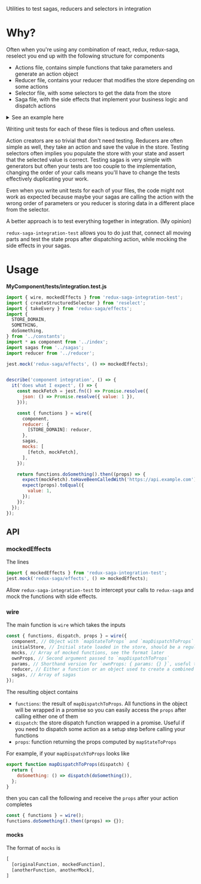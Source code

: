 Utilities to test sagas, reducers and selectors in integration

# Why?

Often when you're using any combination of react, redux, redux-saga, reselect you end up with the following structure for components

* Actions file, contains simple functions that take parameters and generate an action object
* Reducer file, contains your reducer that modifies the store depending on some actions
* Selector file, with some selectors to get the data from the store
* Saga file, with the side effects that implement your business logic and dispatch actions

<details>
<summary>See an example here</summary>

**MyComponent/index.js**

```js
import React, { PureComponent } from 'react';
import { connect } from 'react-redux';
import { createStructuredSelector } from 'reselect';
// Local
import { doSomething } from './actions';
import { makeSelectResult } from './selectors';

export class MyComponent extends PureComponent {
  render() {
    return <div onClick={this.props.doSomething}>{this.props.result}</div>;
  }
}

export const mapStateToProps = createStructuredSelector({
  result: makeSelectResult(),
});

export function mapDispatchToProps(dispatch) {
  return {
    doSomething: () => dispatch(doSomething()),
  };
}

export default connect(mapStateToProps, mapDispatchToProps)(MyComponent);
```

**MyComponent/actions.js**

```js
import {
  SOMETHING,
  SOME_OTHER_THING,
} from './constants';

export function doSomething() {
  return {
    type: SOMETHING,
  };
}

export function doSomethingElse(value) {
  return {
    type: SOME_OTHER_THING,
    value,
  };
}
```

**MyComponent/constants.js**

```js
export const SOMETHING = 'MyComponent/SOMETHING';
export const SOME_OTHER_THING = 'MyComponent/SOME_OTHER_THING';
```

**MyComponent/reducer.js**

```js
import { fromJS } from 'immutable';
import {
  SOMETHING,
  SOME_OTHER_THING,
} from './constants';

const initialState = fromJS({});

export default function reducer(state = initialState, action) {
  switch (action.type) {
    case SOMETHING:
      return state.set('loading', true);
    case SOME_OTHER_THING:
      return state
        .set('value', fromJS(action.value))
        .set('loading', false);
    default:
      return state;
  }
}
```

**MyComponent/sagas.js**

```js
import { call, takeLatest, put } from 'redux-saga/effects';
import { doSomethingElse } from './actions';
import { SOMETHING } from './constants';

export function* doTheAction(action) {
  const response = yield call(fetch, 'https://api.example.com');
  const json = yield call([response, response.json]);

  yield put(doSomethingElse(json.value));
}

export function* defaultSaga() {
  yield takeLatest(SOMETHING, doTheAction),
}

export default [defaultSaga];
```

**MyComponent/selectors.js**

```js
import { createSelector } from 'reselect';
import { STORE_DOMAIN } from './constants';

const selectDomain = () => (state) => state.get(STORE_DOMAIN);

export const makeSelectResult = () => createSelector(
  selectDomain(),
  (state) => state.get('value')
);
```

</details>


Writing unit tests for each of these files is tedious and often useless.

Action creators are so trivial that don't need testing.
Reducers are often simple as well, they take an action and save the value in the store.
Testing selectors often implies you populate the store with your state and assert that the selected value is correct.
Testing sagas is very simple with generators but often your tests are too couple to the implementation, changing the order of your calls means you'll have to change the tests effectively duplicating your work.

Even when you write unit tests for each of your files, the code might not work as expected because maybe your sagas are calling the action with the wrong order of parameters or you reducer is storing data in a different place from the selector.

A better approach is to test everything together in integration. (My opinion)

`redux-saga-integration-test` allows you to do just that, connect all moving parts and test the state props after dispatching action, while mocking the side effects in your sagas.

# Usage

**MyComponent/tests/integration.test.js**

```js
import { wire, mockedEffects } from 'redux-saga-integration-test';
import { createStructuredSelector } from 'reselect';
import { takeEvery } from 'redux-saga/effects';
import {
  STORE_DOMAIN,
  SOMETHING,
  doSomething,
} from '../constants';
import * as component from '../index';
import sagas from '../sagas';
import reducer from '../reducer';

jest.mock('redux-saga/effects', () => mockedEffects);


describe('component integration', () => {
  it('does what I expect', () => {
    const mockFetch = jest.fn(() => Promise.resolve({
      json: () => Promise.resolve({ value: 1 }),
    }));

    const { functions } = wire({
      component,
      reducer: {
        [STORE_DOMAIN]: reducer,
      },
      sagas,
      mocks: [
        [fetch, mockFetch],
      ],
    });

    return functions.doSomething().then((props) => {
      expect(mockFetch).toHaveBeenCalledWith('https://api.example.com');
      expect(props).toEqual({
        value: 1,
      });
    });
  });
});
```

## API

### mockedEffects

The lines

```js
import { mockedEffects } from 'redux-saga-integration-test';
jest.mock('redux-saga/effects', () => mockedEffects);
```

Allow `redux-saga-integration-test` to intercept your calls to `redux-saga` and mock the functions with side effects.


### wire

The main function is `wire` which takes the inputs

```js
const { functions, dispatch, props } = wire({
  component, // Object with `mapStateToProps` and `mapDispatchToProps`
  initialStore, // Initial state loaded in the store, should be a regular object and will be converted into an immutable object
  mocks, // Array of mocked functions, see the format later
  ownProps, // Second argument passed to `mapDispatchToProps`
  params, // Shorthand version for `ownProps: { params: {} }`, useful together with react router
  reducer, // Either a function or an object used to create a combined reducer
  sagas, // Array of sagas
});
```

The resulting object contains

* `functions`: the result of `mapDispatchToProps`. All functions in the object will be wrapped in a promise so you can easily access the `props` after calling either one of them
* `dispatch`: the store dispatch function wrapped in a promise. Useful if you need to dispatch some action as a setup step before calling your functions
* `props`: function returning the props computed by `mapStateToProps`

For example, if your `mapDispatchToProps` looks like

```js
export function mapDispatchToProps(dispatch) {
  return {
    doSomething: () => dispatch(doSomething()),
  };
}
```

then you can call the following and receive the `props` after your action completes

```js
const { functions } = wire();
functions.doSomething().then((props) => {});
```

#### mocks

The format of `mocks` is

```js
[
  [originalFunction, mockedFunction],
  [anotherFunction, anotherMock],
]
```
